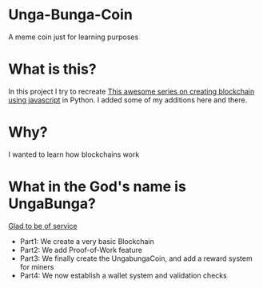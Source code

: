 # Unga-Bunga-Coin
A meme coin just for learning purposes

# What is this?
In this project I try to recreate [This awesome series on creating blockchain using javascript](https://www.youtube.com/watch?v=zVqczFZr124&list=PLzvRQMJ9HDiTqZmbtFisdXFxul5k0F-Q4) in Python. I added some of my additions here and there. 

# Why?

I wanted to learn how blockchains work

# What in the God's name is UngaBunga?

[Glad to be of service](https://knowyourmeme.com/memes/confused-unga-bunga)

- Part1: We create a very basic Blockchain
- Part2: We add Proof-of-Work feature
- Part3: We finally create the UngabungaCoin, and add a reward system for miners
- Part4: We now establish a wallet system and validation checks
